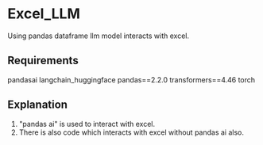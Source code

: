 # Excel_LLM
Using pandas dataframe llm model interacts with excel.

## Requirements
pandasai
langchain_huggingface
pandas==2.2.0
transformers==4.46
torch

## Explanation
1. "pandas ai" is used to interact with excel.
2. There is also code which interacts with excel without pandas ai also.

